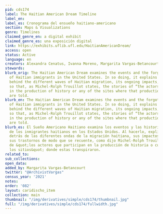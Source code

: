 ```yaml
---
pid: cds174
label: The Haitian American Dream Timeline
label_en:
label_es: Cronograma del ensueño haitiano-americano
section: Maps & Visualizations
genre: Timelines
claimed_genre_en: a digital exhibit
claimed_genre_es: una exposición digital
link: https://exhibits.uflib.ufl.edu/HaitianAmericanDream/
access: open
status: Active
language: en
creators: Alexandra Cenatus, Ivanna Moreno, Margarita Vargas-Betancourt
stewards:
blurb_orig: The Haitian American Dream examines the events and the forgotten stories
  of Haitian immigrants in the United States. In so doing, it explains the reasons
  behind the different waves of Haitian migration, its ongoing impacts, and upheavals
  so that, as Michel-Rolph Trouillot states, the stories of “the actors who participate
  in the production of history or any of the sites where that production” transpired
  are told.
blurb_en: The Haitian American Dream examines the events and the forgotten stories
  of Haitian immigrants in the United States. In so doing, it explains the reasons
  behind the different waves of Haitian migration, its ongoing impacts, and upheavals
  so that, as Michel-Rolph Trouillot states, the stories of “the actors who participate
  in the production of history or any of the sites where that production” transpired
  are told.
blurb_es: El Sueño Americano Haitiano examina los eventos y las historias olvidadas
  de los inmigrantes haitianos en los Estados Unidos. Al hacerlo, explica las razones
  detrás de las diferentes ondas de la migración haitiana, sus impactos en curso y
  sus trastornos de modo que se recuente, como dijo Michel-Rolph Trouillot, las historias
  de &quot;los actores que participan en la producción de historia o cualquiera de
  los sitios&quot; donde estas transpiraron.
related_to:
sub_collections:
open_data:
added_by: Margarita Vargas-Betancourt
twitter: "@ArchivistVargas"
census_year: '2021'
notes:
order: '082'
layout: caridischo_item
collection: main
thumbnail: "/img/derivatives/simple/cds174/thumbnail.jpg"
full: "/img/derivatives/simple/cds174/fullwidth.jpg"
---
```

